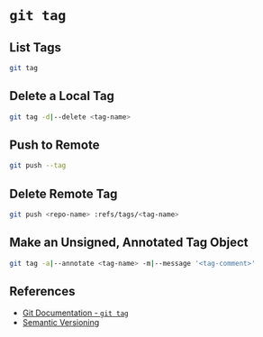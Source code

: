 # `git tag`

## List Tags

```bash
git tag
```

## Delete a Local Tag

```bash
git tag -d|--delete <tag-name>
```

## Push to Remote

```bash
git push --tag
```

## Delete Remote Tag

```bash
git push <repo-name> :refs/tags/<tag-name>
```

## Make an Unsigned, Annotated Tag Object

```bash
git tag -a|--annotate <tag-name> -m|--message '<tag-comment>'
```

## References

- [Git Documentation - `git tag`](https://git-scm.com/docs/git-tag)
- [Semantic Versioning](https://semver.org)
